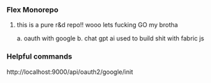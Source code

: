 ### Flex Monorepo 

1. this is a pure r&d repo!! wooo lets fucking GO my brotha

    a. oauth with google
    b. chat gpt ai used to build shit with fabric js 




### Helpful commands 

http://localhost:9000/api/oauth2/google/init